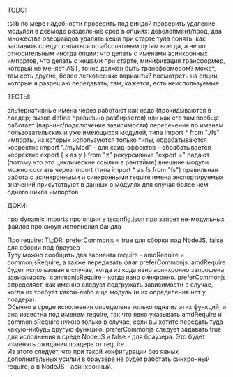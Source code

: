 TODO:

tslib по мере надобности
проверить под виндой
проверить удаление модулей в девмоде
разделение сред в опциях: девелопмент/прод, два множества оверрайдов
удалять кеши при старте тула
понять, как заставить среду ссылаться по абсолютным путям всегда, а не по относительным иногда
опции: что делать с именами асинхронных импортов, что делать с кешами при старте, минификация
трансформер, который не меняет AST, точно должен быть трансформером? может, там есть другие, более легковесные варианты?
посмотреть на опции, которые я разрешаю передавать, там, кажется, есть неиспользуемые

ТЕСТЫ:

альтернативные имена через <amd-module> работают как надо (прокидываются в лоадер; вызов define правильно разбирается)
<amd-require> или как его там вообще работает (варнинг/подключение зависимости)
пересечение по именам пользовательских и уже имеющихся модулей, типа import * from "./fs"
импорты, из которых используются только типы, обрабатываются корректно
import "./myMod" - для сайд-эффектов - обрабатывается корректно
export { x as y } from "z"
рекурсивные "export =" падают (потому что это циклические ссылки в рантайме)
внешние модули можно сослать через import (типа import * as fs from "fs")
правильная работа с асинхронными и синхронными require
имена экспортируемых значений присутствуют в данных о модулях для случая более чем одного цикла импортов

ДОКИ:

про dynamic imports
про опции в tsconfig.json
про запрет не-модульных файлов
про скоуп исполнения бандла

Про require:
TL;DR: preferCommonjs = true для сборки под NodeJS, false для сборки под браузер  
Тулу можно сообщить два варианта require - amdRequire и commonjsRequire, а также передавать флаг preferCommonjs.
amdRequire будет использован в случае, когда из кода явно асинхронно запрошена зависимость; commonjsRequire - когда явно синхронно. preferCommonjs определяет, как именно следует подгружать зависимости в случае, когда их требует какой-либо еще модуль (и их определения нет у лоадера).  
Обычно в среде исполнения определена только одна из этих функций, и она известна под именем require, так что явно указывать amdRequire и commonjsRequire нужно только в случае, если вы хотите передать туда какую-нибудь другую функцию. preferCommonjs следует задавать true для исполнения в среде NodeJS и false - для браузера. Это будет изменять ожидания лоадера от require.  
Из этого следует, что при такой конфигурации без явных дополнительных усилий в браузере не будет работать синхронный require, а в NodeJS - асинхронный.